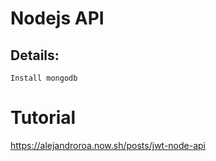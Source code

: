 # Nodejs API

## Details:
```
Install mongodb
```
# Tutorial
https://alejandroroa.now.sh/posts/jwt-node-api
